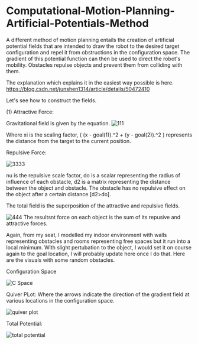 # Computational-Motion-Planning-Artificial-Potentials-Method
A different method of motion planning entails the creation of artificial potential fields that are intended to draw the robot to the desired target configuration and repel it from obstructions in the configuration space. The gradient of this potential function can then be used to direct the robot's mobility. Obstacles repulse objects and prevent them from colliding with them. 

The explanation which explains it in the easiest way possible is here. https://blog.csdn.net/junshen1314/article/details/50472410 

Let's see how to construct the fields.

(1) Attractive Force: 

Gravitational field is given by the equation.
![111](https://github.com/chumoyot/Computational-Motion-Planning-Artificial-Potentials-Method/assets/135506318/b135b934-e1c9-4996-8b60-cda992e9e4b0)  

Where xi is the scaling factor, ( (x - goal(1)).^2 + (y - goal(2)).^2 ) represents the distance from the target to the current position. 


Repulsive Force: 

![3333](https://github.com/chumoyot/Computational-Motion-Planning-Artificial-Potentials-Method/assets/135506318/c95d2585-2e57-46fa-95f2-82c650ddead6)

nu is the repulsive scale factor, do is a scalar representing the radius of influence of each obstacle, d2 is a matrix representing the distance between the object and obstacle. The obstacle has no repulsive effect on the object after a certain distance [d2>do]. 

The total field is the superposition of the attractive and repulsive fields.


![444](https://github.com/chumoyot/Computational-Motion-Planning-Artificial-Potentials-Method/assets/135506318/6cce5616-4c6e-4faf-8023-fb929460d64f)
The resultsnt force on each object is the sum of its repusive and attractive forces. 

Again, from my seat, I modelled my indoor environment with walls representing obstacles and rooms representing free spaces but it run into a local minimum. With slight pertubation to the object, I would set it on course again to the goal location, I will probably update here once I do that. Here are the visuals with some random obstacles.

Configuration Space

![C Space](https://github.com/chumoyot/Computational-Motion-Planning-Artificial-Potentials-Method/assets/135506318/d3dc7dae-172e-4a79-8055-ada5dd328dbd)

Quiver PLot: Where the arrows indicate the direction of the gradient field at various locations in the configuration space.

![quiver plot](https://github.com/chumoyot/Computational-Motion-Planning-Artificial-Potentials-Method/assets/135506318/b3a775b3-8db2-4513-95e9-4d9156f45e6f)

Total Potential:

![total potential](https://github.com/chumoyot/Computational-Motion-Planning-Artificial-Potentials-Method/assets/135506318/6e3ca1a8-2be3-4093-9eef-b74e7b3d9442)


